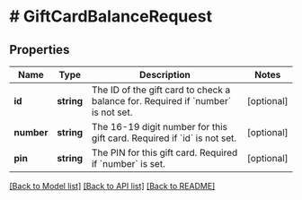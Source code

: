 # # GiftCardBalanceRequest

## Properties

Name | Type | Description | Notes
------------ | ------------- | ------------- | -------------
**id** | **string** | The ID of the gift card to check a balance for. Required if &#x60;number&#x60; is not set. | [optional]
**number** | **string** | The 16-19 digit number for this gift card. Required if &#x60;id&#x60; is not set. | [optional]
**pin** | **string** | The PIN for this gift card. Required if &#x60;number&#x60; is set. | [optional]

[[Back to Model list]](../../README.md#models) [[Back to API list]](../../README.md#endpoints) [[Back to README]](../../README.md)
